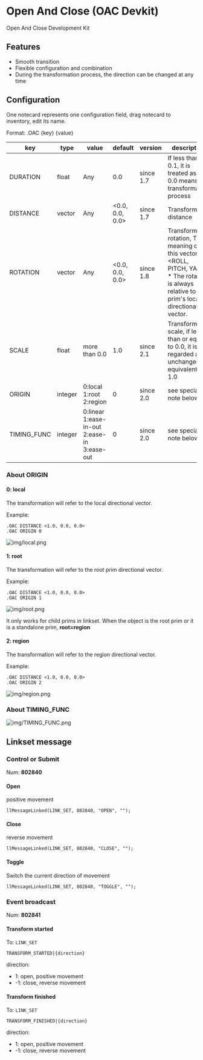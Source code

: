 # Open And Close (OAC Devkit)

Open And Close Development Kit

## Features

- Smooth transition
- Flexible configuration and combination
- During the transformation process, the direction can be changed at any time

## Configuration

One notecard represents one configuration field, drag notecard to inventory, edit its name.

Format: .OAC {key} {value}

| key | type | value | default | version | description |
|---|---|---|---|---|---|
| DURATION | float | Any | 0.0 | since 1.7 | If less than 0.1, it is treated as 0.0, 0.0 means no transformation process |
| DISTANCE | vector | Any | <0.0, 0.0, 0.0> | since 1.7 | Transform distance |
| ROTATION | vector | Any | <0.0, 0.0, 0.0> | since 1.8 | Transform rotation, The meaning of this vector is <ROLL, PITCH, YAW>. <br>* The rotation is always relative to the prim's local directional vector. |
| SCALE | float | more than 0.0 | 1.0 | since 2.1 | Transform scale, if less than or equal to 0.0, it is regarded as unchanged, equivalent to 1.0 |
| ORIGIN | integer | 0:local<br>1:root<br>2:region | 0 | since 2.0 | see special note below |
| TIMING_FUNC | integer | 0:linear<br>1:ease-in-out<br>2:ease-in<br>3:ease-out | 0 | since 2.0 | see special note below |

### About ORIGIN

#### 0: local

The transformation will refer to the local directional vector.

Example:

```
.OAC DISTANCE <1.0, 0.0, 0.0>
.OAC ORIGIN 0
```

![img/local.png](img/local.png)

#### 1: root

The transformation will refer to the root prim directional vector.

Example:

```
.OAC DISTANCE <1.0, 0.0, 0.0>
.OAC ORIGIN 1
```

![img/root.png](img/root.png)

It only works for child prims in linkset. When the object is the root prim or it is a standalone prim, **root=region**

#### 2: region

The transformation will refer to the region directional vector.

Example:

```
.OAC DISTANCE <1.0, 0.0, 0.0>
.OAC ORIGIN 2
```

![img/region.png](img/region.png)

### About TIMING_FUNC

![img/TIMING_FUNC.png](img/TIMING_FUNC.png)

## Linkset message

### Control or Submit

Num: **802840**

#### Open

positive movement

```lsl
llMessageLinked(LINK_SET, 802840, "OPEN", "");
```

#### Close

reverse movement

```lsl
llMessageLinked(LINK_SET, 802840, "CLOSE", "");
```

#### Toggle

Switch the current direction of movement

```lsl
llMessageLinked(LINK_SET, 802840, "TOGGLE", "");
```

### Event broadcast

Num: **802841**

#### Transform started

To: `LINK_SET`

```lsl
TRANSFORM_STARTED|{direction}
```

direction:

- 1: open, positive movement
- -1: close, reverse movement

#### Transform finished

To: `LINK_SET`

```lsl
TRANSFORM_FINISHED|{direction}
```

direction:

- 1: open, positive movement
- -1: close, reverse movement
